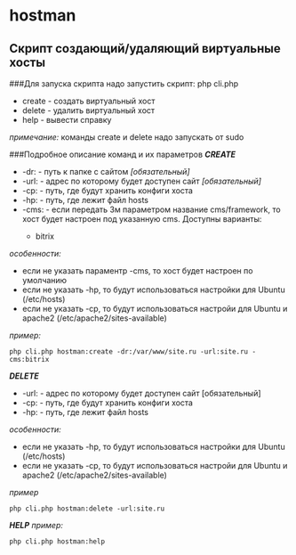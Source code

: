 # hostman
## Скрипт создающий/удаляющий виртуальные хосты


###Для запуска скрипта надо запустить скрипт: php cli.php
* create    - создать виртуальный хост
* delete    - удалить виртуальный хост
* help      - вывести справку

*примечание:* команды create и delete надо запускать от sudo 


###Подробное описание команд и их параметров
***CREATE***
* -dr:<DocumentRoot> - путь к папке с сайтом *[обязательный]*
* -url:<URL> - адрес по которому будет доступен сайт *[обязательный]*
* -cp:<ConfigurationRoot> - путь, где будут хранить конфиги хоста
* -hp:<HostPath> - путь, где лежит файл hosts
* -cms:<cms> - если передать 3м параметром название cms/framework, то хост будет настроен под указанную cms. Доступны варианты:
    * bitrix

*особенности:*
- если не указать параментр -cms, то хост будет настроен по умолчанию
- если не указать -hp, то будут использоваться настройки для Ubuntu (/etc/hosts)
- если не указать -cp, то будут использоваться настройи для Ubuntu и apache2 (/etc/apache2/sites-available)

*пример:*
```
php cli.php hostman:create -dr:/var/www/site.ru -url:site.ru -cms:bitrix
```

***DELETE***
* -url:<URL> - адрес по которому будет доступен сайт [обязательный]
* -cp:<ConfigurationRoot> - путь, где будут хранить конфиги хоста
* -hp:<HostPath> - путь, где лежит файл hosts

*особенности:*
- если не указать -hp, то будут использоваться настройки для Ubuntu (/etc/hosts)
- если не указать -cp, то будут использоваться настройи для Ubuntu и apache2 (/etc/apache2/sites-available)

*пример*
```
php cli.php hostman:delete -url:site.ru
```

***HELP***
*пример:*
```
php cli.php hostman:help
```